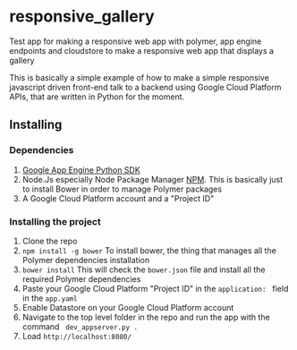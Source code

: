 # responsive_gallery
Test app for making a responsive web app with polymer, app engine endpoints and cloudstore to make a responsive web app that displays a gallery

This is basically a simple example of how to make a simple responsive javascript driven front-end talk to a backend using Google Cloud Platform APIs, that are written in Python for the moment.

## Installing
### Dependencies

  1. [Google App Engine Python SDK](https://cloud.google.com/appengine/downloads#Google_App_Engine_SDK_for_Python)
  2. Node.Js especially Node Package Manager [NPM](http://blog.npmjs.org/post/85484771375/how-to-install-npm). This is basically just to install Bower in order to manage Polymer packages
  3. A Google Cloud Platform account and a "Project ID"

### Installing the project

  1. Clone the repo
  2. ```npm install -g bower``` To install bower, the thing that manages all the Polymer dependencies installation
  3. ```bower install``` This will check the ```bower.json``` file and install all the required Polymer dependencies
  4. Paste your Google Cloud Platform "Project ID" in the ```application: ``` field in the ```app.yaml```
  5. Enable Datastore on your Google Cloud Platform account
  5. Navigate to the top level folder in the repo and run the app with the command ``` dev_appserver.py .```
  6. Load ```http://localhost:8080/``` 


